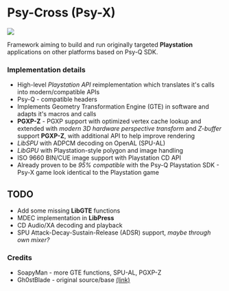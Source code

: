 # Psy-Cross (Psy-X)
![](https://i.ibb.co/PFNnw4G/PsyCross.jpg)

Framework aiming to build and run originally targeted **Playstation** applications on other platforms based on Psy-Q SDK.

### Implementation details
- High-level *Playstation API* reimplementation which translates it's calls into modern/compatible APIs
- Psy-Q - compatible headers
- Implements Geometry Transformation Engine (GTE) in software and adapts it's macros and calls
- **PGXP-Z** - PGXP support with optimized vertex cache lookup and extended with *modern 3D hardware perspective transform* and *Z-buffer* support **PGXP-Z**, with additional API to help improve rendering
- *LibSPU* with ADPCM decoding on OpenAL (SPU-AL)
- *LibGPU* with Playstation-style polygon and image handling
- ISO 9660 BIN/CUE image support with Playstation CD API
- Already proven to be *95% compatible* with the Psy-Q Playstation SDK - Psy-X game look identical to the Playstation game

## TODO
- Add some missing **LibGTE** functions
- MDEC implementation in **LibPress**
- CD Audio/XA decoding and playback
- SPU Attack-Decay-Sustain-Release (ADSR) support, *maybe through own mixer?*

### Credits
- SoapyMan - more GTE functions, SPU-AL, PGXP-Z
- Gh0stBlade - original source/base [(link)](https://github.com/TOMB5/TOMB5/tree/master/EMULATOR)